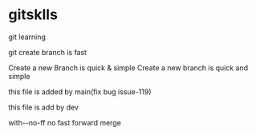 # gitsklls
git learning

git create branch is fast

Create a new Branch is quick & simple
Create a new branch is quick and simple


this file is added by main(fix bug issue-119)

this file is add by dev

with--no-ff no fast forward merge

